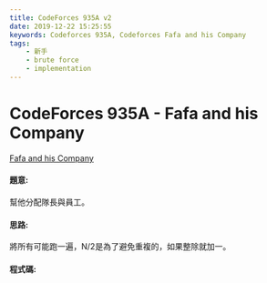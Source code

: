 ```yaml
---
title: CodeForces 935A v2
date: 2019-12-22 15:25:55
keywords: Codeforces 935A, Codeforces Fafa and his Company
tags:
    - 新手
    - brute force
    - implementation
---
```

# CodeForces 935A - Fafa and his Company
[Fafa and his Company](http://codeforces.com/problemset/problem/935/A)


#### 題意:
幫他分配隊長與員工。
<!-- more -->
#### 思路:
將所有可能跑一遍，N/2是為了避免重複的，如果整除就加一。
#### 程式碼:
<script src="https://gist.github.com/Daviswww/89bfbf21e4fe103a9426a9abd6fb26a9.js"></script>